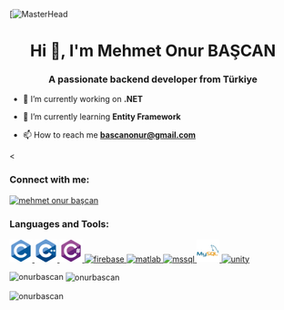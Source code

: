 [![MasterHead](https://i.pcmag.com/imagery/roundups/02HDufdqeRUDu3tl0NnY2qZ-2.fit_lim.size_1028x578.v1649351854.jpg)
<h1 align="center">Hi 👋, I'm Mehmet Onur BAŞCAN</h1>
<h3 align="center">A passionate backend developer from Türkiye</h3>

- 🔭 I’m currently working on **.NET**

- 🌱 I’m currently learning **Entity Framework**

- 📫 How to reach me **bascanonur@gmail.com**

<<h3 align="left">Connect with me:</h3>
<p align="left">
<a href="https://linkedin.com/in/mehmet onur başcan" target="blank"><img align="center" src="https://raw.githubusercontent.com/rahuldkjain/github-profile-readme-generator/master/src/images/icons/Social/linked-in-alt.svg" alt="mehmet onur başcan" height="30" width="40" /></a>
</p>

<h3 align="left">Languages and Tools:</h3>
<p align="left"> <a href="https://www.cprogramming.com/" target="_blank" rel="noreferrer"> <img src="https://raw.githubusercontent.com/devicons/devicon/master/icons/c/c-original.svg" alt="c" width="40" height="40"/> </a> <a href="https://www.w3schools.com/cpp/" target="_blank" rel="noreferrer"> <img src="https://raw.githubusercontent.com/devicons/devicon/master/icons/cplusplus/cplusplus-original.svg" alt="cplusplus" width="40" height="40"/> </a> <a href="https://www.w3schools.com/cs/" target="_blank" rel="noreferrer"> <img src="https://raw.githubusercontent.com/devicons/devicon/master/icons/csharp/csharp-original.svg" alt="csharp" width="40" height="40"/> </a> <a href="https://firebase.google.com/" target="_blank" rel="noreferrer"> <img src="https://www.vectorlogo.zone/logos/firebase/firebase-icon.svg" alt="firebase" width="40" height="40"/> </a> <a href="https://www.mathworks.com/" target="_blank" rel="noreferrer"> <img src="https://upload.wikimedia.org/wikipedia/commons/2/21/Matlab_Logo.png" alt="matlab" width="40" height="40"/> </a> <a href="https://www.microsoft.com/en-us/sql-server" target="_blank" rel="noreferrer"> <img src="https://www.svgrepo.com/show/303229/microsoft-sql-server-logo.svg" alt="mssql" width="40" height="40"/> </a> <a href="https://www.mysql.com/" target="_blank" rel="noreferrer"> <img src="https://raw.githubusercontent.com/devicons/devicon/master/icons/mysql/mysql-original-wordmark.svg" alt="mysql" width="40" height="40"/> </a> <a href="https://unity.com/" target="_blank" rel="noreferrer"> <img src="https://www.vectorlogo.zone/logos/unity3d/unity3d-icon.svg" alt="unity" width="40" height="40"/> </a> </p>

<p><img align="left" src="https://github-readme-stats.vercel.app/api/top-langs?username=onurbascan&show_icons=true&locale=en&layout=compact" alt="onurbascan" /></p>

<p>&nbsp;<img align="center" src="https://github-readme-stats.vercel.app/api?username=onurbascan&show_icons=true&locale=en" alt="onurbascan" /></p>

<p><img align="center" src="https://github-readme-streak-stats.herokuapp.com/?user=onurbascan&" alt="onurbascan" /></p>
